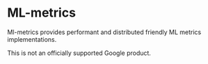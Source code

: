 # ML-metrics

Ml-metrics provides performant and distributed friendly ML metrics implementations.

This is not an officially supported Google product.